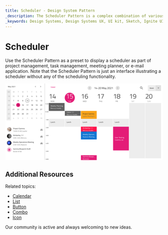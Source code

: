 ```yaml
---
title: Scheduler - Design System Pattern
_description: The Scheduler Pattern is a complex combination of various components to provide meaningful application scenarios.
_keywords: Design Systems, Design Systems UX, UI kit, Sketch, Ignite UI for Angular, Sketch to Angular, Angular, Angular Design System, Export code from Sketch, Design Kits for Angular, Sketch HTML, Sketch to HTML, Sketch UI kits, Figma, Figma to Angular, Export code from Figma, Figma HTML, Figma to HTML, Figma UI kits
---
```


# Scheduler

Use the Scheduler Pattern as a preset to display a scheduler as part of project management, task management, meeting planner, or e-mail application. Note that the Scheduler Pattern is just an interface illustrating a scheduler without any of the scheduling functionality.

<img class="responsive-img" src="../images/scheduler.png" srcset="../images/scheduler@2x.png 2x" />

## Additional Resources

Related topics:

- [Calendar](../components/calendar.md)
- [List](../components/list.md)
- [Button](../components/button.md)
- [Combo](../components/combo.md)
- [Icon](../components/icon.md)
  <div class="divider--half"></div>

Our community is active and always welcoming to new ideas.



